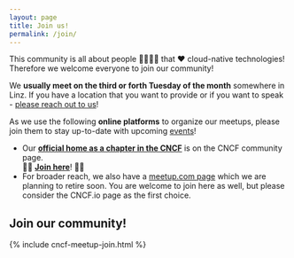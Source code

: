 ```yaml
---
layout: page
title: Join us!
permalink: /join/
---
```


This community is all about people 👨‍💻👩‍💻 that ❤️ cloud-native technologies! Therefore we welcome everyone to join our community!

We **usually meet on the third or forth Tuesday of the month** somewhere in Linz. If you have a location that you want to provide or if you want to speak - [please reach out to us](https://forms.gle/9GPboKs4T5Yboq5c8)!

As we use the following **online platforms** to organize our meetups, please join them to stay up-to-date with upcoming [events](/events)!

- Our [**official home as a chapter in the CNCF**](https://community.cncf.io/linz/) is on the CNCF community page.<br> 
  👩‍💻 **[Join here](https://community.cncf.io/linz/)**! 👨‍💻
- For broader reach, we also have a [meetup.com page](https://www.meetup.com/Cloud-Native-Computing-Linz/) which we are planning to retire soon. You are welcome to join here as well, but please consider the CNCF.io page as the first choice.

## Join our community!

{% include cncf-meetup-join.html %}
